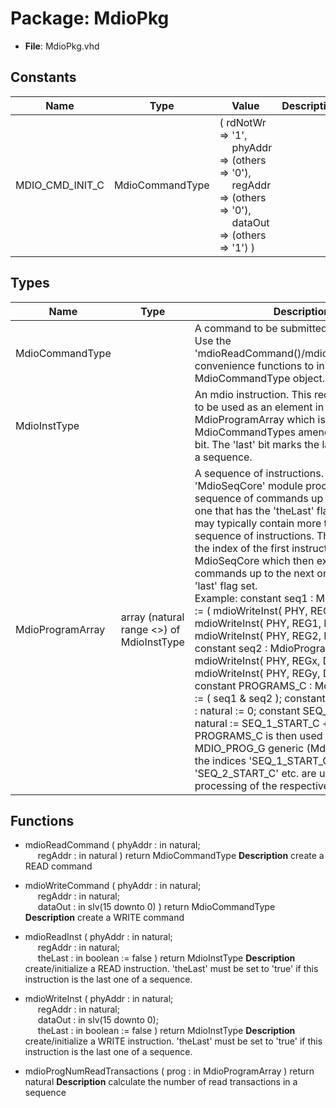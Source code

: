 # Package: MdioPkg

- **File**: MdioPkg.vhd
## Constants

| Name            | Type            | Value                                                                                                                                                                                                                                                               | Description |
| --------------- | --------------- | ------------------------------------------------------------------------------------------------------------------------------------------------------------------------------------------------------------------------------------------------------------------- | ----------- |
| MDIO_CMD_INIT_C | MdioCommandType |        (          rdNotWr => '1',<br><span style="padding-left:20px">          phyAddr => (others => '0'),<br><span style="padding-left:20px">          regAddr => (others => '0'),<br><span style="padding-left:20px">          dataOut => (others => '1')       ) |             |
## Types

| Name             | Type                                      | Description                                                                                                                                                                                                                                                                                                                                                                                                                                                                                                                                                                                                                                                                                                                                                                                                                                                                                                                                                                                                                                                                                                    |
| ---------------- | ----------------------------------------- | -------------------------------------------------------------------------------------------------------------------------------------------------------------------------------------------------------------------------------------------------------------------------------------------------------------------------------------------------------------------------------------------------------------------------------------------------------------------------------------------------------------------------------------------------------------------------------------------------------------------------------------------------------------------------------------------------------------------------------------------------------------------------------------------------------------------------------------------------------------------------------------------------------------------------------------------------------------------------------------------------------------------------------------------------------------------------------------------------------------- |
| MdioCommandType  |                                           |  A command to be submitted to the MdioCore.  Use the 'mdioReadCommand()/mdioWriteCommand() convenience  functions to initialize/create a MdioCommandType object.                                                                                                                                                                                                                                                                                                                                                                                                                                                                                                                                                                                                                                                                                                                                                                                                                                                                                                                                               |
| MdioInstType     |                                           |  An mdio instruction. This record is intended to  be used as an element in a MdioProgramArray which  is a list of MdioCommandTypes amended with a 'last'  bit. The 'last' bit marks the last command of a  sequence.                                                                                                                                                                                                                                                                                                                                                                                                                                                                                                                                                                                                                                                                                                                                                                                                                                                                                           |
| MdioProgramArray | array (natural range <>) of MdioInstType  |  A sequence of instructions. The 'MdioSeqCore' module  processes a sequence of commands up to and including one  that has the 'theLast' flag set.  An array may typically contain more than one sequence  of instructions. The user submits the index of the  first instruction to the MdioSeqCore which then executes  commands up to the next one that has the 'last' flag set.<br>  Example:     constant seq1 : MdioProgramArray := (        mdioWriteInst( PHY, REG0, DATA0 );        mdioWriteInst( PHY, REG1, DATA1 );        mdioWriteInst( PHY, REG2, DATA2, true );     );     constant seq2 : MdioProgramArray := (        mdioWriteInst( PHY, REGx, DATAx );        mdioWriteInst( PHY, REGy, DATAy, true );     );<br>     constant PROGRAMS_C : MdioProgramArray := ( seq1 & seq2 );     constant SEQ_1_START_C : natural := 0;     constant SEQ_2_START_C : natural := SEQ_1_START_C + seq1'length;<br>  PROGRAMS_C is then used as the MDIO_PROG_G generic (MdioSeqCore) and  the indices 'SEQ_1_START_C', 'SEQ_2_START_C' etc. are used to  initiate processing of the respective sequences.  |
## Functions
- mdioReadCommand <font id="function_arguments">( phyAddr : in natural;<br><span style="padding-left:20px"> regAddr : in natural ) </font> <font id="function_return">return MdioCommandType </font>
**Description**
 create a READ command

- mdioWriteCommand <font id="function_arguments">( phyAddr : in natural;<br><span style="padding-left:20px"> regAddr : in natural;<br><span style="padding-left:20px"> dataOut : in slv(15 downto 0) ) </font> <font id="function_return">return MdioCommandType </font>
**Description**
 create a WRITE command

- mdioReadInst <font id="function_arguments">( phyAddr : in natural;<br><span style="padding-left:20px"> regAddr : in natural;<br><span style="padding-left:20px"> theLast : in boolean := false ) </font> <font id="function_return">return MdioInstType </font>
**Description**
 create/initialize a READ instruction. 'theLast' must
 be set to 'true' if this instruction is the last one
 of a sequence.

- mdioWriteInst <font id="function_arguments">( phyAddr : in natural;<br><span style="padding-left:20px"> regAddr : in natural;<br><span style="padding-left:20px"> dataOut : in slv(15 downto 0);<br><span style="padding-left:20px"> theLast : in boolean := false ) </font> <font id="function_return">return MdioInstType </font>
**Description**
 create/initialize a WRITE instruction. 'theLast' must
 be set to 'true' if this instruction is the last one
 of a sequence.

- mdioProgNumReadTransactions <font id="function_arguments">( prog : in MdioProgramArray ) </font> <font id="function_return">return natural </font>
**Description**
 calculate the number of read transactions in a sequence

